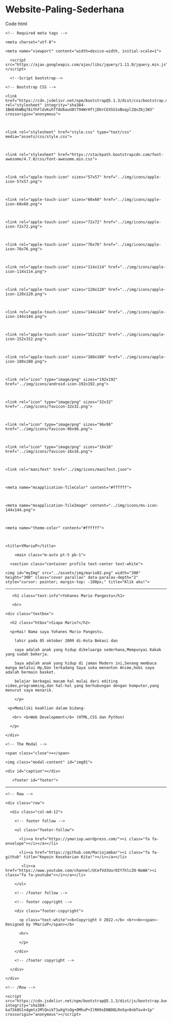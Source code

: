 # Website-Paling-Sederhana
Code html
<!doctype html>

<html lang="en">

  <head>

    <!-- Required meta tags -->

    <meta charset="utf-8">

    <meta name="viewport" content="width=device-width, initial-scale=1">

      <script src="https://ajax.googleapis.com/ajax/libs/jquery/1.11.0/jquery.min.js"></script>

  <link rel="stylesheet" href="./css/style.css">

  

      <!--Script bootstrap-->

  <script src="./js/style.js"></script>

  <script src="https://ajax.googleapis.com/ajax/libs/jquery/3.3.1/jquery.min.js"></script>

  

  <script src="https://maxcdn.bootstrapcdn.com/bootstrap/3.3.7/js/bootstrap.min.js"></script>

  

  <link href="//maxcdn.bootstrapcdn.com/font-awesome/4.2.0/css/font-awesome.min.css" rel="stylesheet">

    <!-- Bootstrap CSS -->

    <link href="https://cdn.jsdelivr.net/npm/bootstrap@5.1.3/dist/css/bootstrap.min.css" rel="stylesheet" integrity="sha384-1BmE4kWBq78iYhFldvKuhfTAU6auU8tT94WrHftjDbrCEXSU1oBoqyl2QvZ6jIW3" crossorigin="anonymous">

    

    <link rel="stylesheet" href="style.css" type="text/css" media="assets/css/style.css">

    

    <link rel="stylesheet" href="https://stackpath.bootstrapcdn.com/font-awesome/4.7.0/css/font-awesome.min.css">

    

    <link rel="apple-touch-icon" sizes="57x57" href="../img/icons/apple-icon-57x57.png">

    

    <link rel="apple-touch-icon" sizes="60x60" href="../img/icons/apple-icon-60x60.png">

    

    <link rel="apple-touch-icon" sizes="72x72" href="../img/icons/apple-icon-72x72.png">

    

    <link rel="apple-touch-icon" sizes="76x76" href="../img/icons/apple-icon-76x76.png">

    

    <link rel="apple-touch-icon" sizes="114x114" href="../img/icons/apple-icon-114x114.png">

    

    <link rel="apple-touch-icon" sizes="120x120" href="../img/icons/apple-icon-120x120.png">

    

    <link rel="apple-touch-icon" sizes="144x144" href="../img/icons/apple-icon-144x144.png">

    

    <link rel="apple-touch-icon" sizes="152x152" href="../img/icons/apple-icon-152x152.png">

    

    <link rel="apple-touch-icon" sizes="180x180" href="../img/icons/apple-icon-180x180.png">

    

    <link rel="icon" type="image/png" sizes="192x192" href="../img/icons/android-icon-192x192.png">

    

    <link rel="icon" type="image/png" sizes="32x32" href="../img/icons/favicon-32x32.png">

    

    <link rel="icon" type="image/png" sizes="96x96" href="../img/icons/favicon-96x96.png">

    

    <link rel="icon" type="image/png" sizes="16x16" href="../img/icons/favicon-16x16.png">

    

    <link rel="manifest" href="../img/icons/manifest.json">

    

    <meta name="msapplication-TileColor" content="#ffffff">

    

    <meta name="msapplication-TileImage" content="../img/icons/ms-icon-144x144.png">

    

    <meta name="theme-color" content="#ffffff">

    

    <title>YMarioP</title>

  </head>

  <body class="bg-dark">

        <main class="m-auto pt-5 pb-1">

      <section class="container profile text-center text-white">

       

  <div class="image-container">

    <img id="myImg" src="../assets/img/mario02.png" width="300" height="300" class="cover parallax" data-paralax-depth="2" style="cursor: pointer; margin-top: -100px;" title="Klik aku!">

    

  </div>

  <hr>

       <h1 class="text-info">Yohanes Mario Pangestu</h1>

       <hr>

  <div class="bg parallax" style="background-position-y: -11.1667px;">

    <div class="textbox">

      <h2 class="htbox">Siapa Mario?</h2>

      <p>Hai! Nama saya Yohanes Mario Pangestu.

        lahir pada 05 oktober 2009 di-Kota Bekasi dan

        saya adalah anak yang hidup dikeluarga sederhana,Mempunyai Kakak yang sudah bekerja.

        Saya adalah anak yang hidup di jaman Modern ini,Senang membaca manga melalui Hp,Dan terkadang Saya suka menonton Anime,hobi saya adalah bermain basket.

        belajar berbagai macam hal mulai dari editing video,programming,dan hal-hal yang berhubungan dengan komputer,yang menurut saya menarik.

        </p>

     <p>Memiliki keahlian dalam bidang-

       <br> <b>Web Development</b> (HTML,CSS dan Python)

      </p>

    </div>

  </div>

    <!-- The Modal -->

  <div id="myModal" class="modal">

    <span class="close">×</span>

    <img class="modal-content" id="img01">

    <div id="caption"></div>

  </div>

  <script>

    // Get the modal

    var modal = document.getElementById("myModal");

    // Get the image and insert it inside the modal - use its "alt" text as a caption

    var img = document.getElementById("myImg");

    var modalImg = document.getElementById("img01");

    var captionText = document.getElementById("caption");

    img.onclick = function () {

      modal.style.display = "block";

      modalImg.src = this.src;

      captionText.innerHTML = this.alt;

    }

    // Get the <span> element that closes the modal

    var span = document.getElementsByClassName("close")[0];

    // When the user clicks on <span> (x), close the modal

    span.onclick = function () {

      modal.style.display = "none";

    }

  </script>

       <footer id="footer">

  <hr>

  <div class="container">

    <!-- Row -->

    <div class="row">

      <div class="col-md-12">

        <!-- footer follow -->

        <ul class="footer-follow">

          <li><a href="https://ymariop.wordpress.com/"><i class="fa fa-envelope"></i></a></li>

          <li><a href="https://github.com/Mariojambar"><i class="fa fa-github" title="Kepoin Keseharian Kita!"></i></a></li>

           <li><a href="https://www.youtube.com/channel/UCefVd3UurOIY7hlcZO-NoWA"><i class="fa fa-youtube"></i></a></li>

        </ul>

        <!-- /footer follow -->

        <!-- footer copyright -->

        <div class="footer-copyright">

          <p class="text-white"><b>Copyright © 2022.</b> <br><b><span>-Designed by YMarioP</span></b>

          <hr>

          </p>

        </div>

        <!-- /footer copyright -->

      </div>

    </div>

    <!-- /Row -->

  </div>

  <!-- /Container -->

</footer>

    <script src="https://cdn.jsdelivr.net/npm/bootstrap@5.1.3/dist/js/bootstrap.bundle.min.js" integrity="sha384-ka7Sk0Gln4gmtz2MlQnikT1wXgYsOg+OMhuP+IlRH9sENBO0LRn5q+8nbTov4+1p" crossorigin="anonymous"></script>

  </body>

</html>
